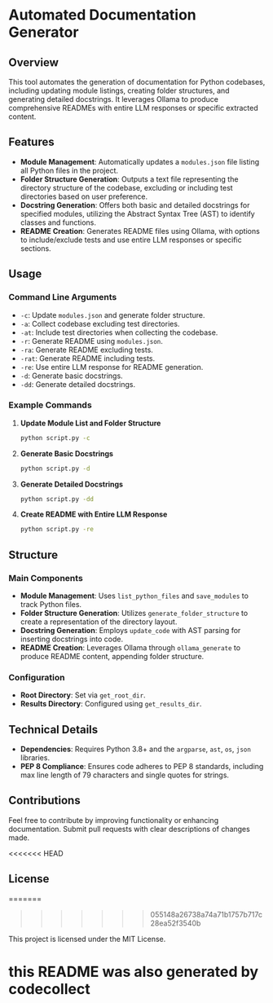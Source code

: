 # Automated Documentation Generator

## Overview

This tool automates the generation of documentation for Python codebases, including updating module listings, creating folder structures, and generating detailed docstrings. It leverages Ollama to produce comprehensive READMEs with entire LLM responses or specific extracted content.

## Features

- **Module Management**: Automatically updates a `modules.json` file listing all Python files in the project.
- **Folder Structure Generation**: Outputs a text file representing the directory structure of the codebase, excluding or including test directories based on user preference.
- **Docstring Generation**: Offers both basic and detailed docstrings for specified modules, utilizing the Abstract Syntax Tree (AST) to identify classes and functions.
- **README Creation**: Generates README files using Ollama, with options to include/exclude tests and use entire LLM responses or specific sections.

## Usage

### Command Line Arguments

- `-c`: Update `modules.json` and generate folder structure.
- `-a`: Collect codebase excluding test directories.
- `-at`: Include test directories when collecting the codebase.
- `-r`: Generate README using `modules.json`.
- `-ra`: Generate README excluding tests.
- `-rat`: Generate README including tests.
- `-re`: Use entire LLM response for README generation.
- `-d`: Generate basic docstrings.
- `-dd`: Generate detailed docstrings.

### Example Commands

1. **Update Module List and Folder Structure**

   ```bash
   python script.py -c
   ```

2. **Generate Basic Docstrings**

   ```bash
   python script.py -d
   ```

3. **Generate Detailed Docstrings**

   ```bash
   python script.py -dd
   ```

4. **Create README with Entire LLM Response**

   ```bash
   python script.py -re
   ```

## Structure

### Main Components

- **Module Management**: Uses `list_python_files` and `save_modules` to track Python files.
- **Folder Structure Generation**: Utilizes `generate_folder_structure` to create a representation of the directory layout.
- **Docstring Generation**: Employs `update_code` with AST parsing for inserting docstrings into code.
- **README Creation**: Leverages Ollama through `ollama_generate` to produce README content, appending folder structure.

### Configuration

- **Root Directory**: Set via `get_root_dir`.
- **Results Directory**: Configured using `get_results_dir`.

## Technical Details

- **Dependencies**: Requires Python 3.8+ and the `argparse`, `ast`, `os`, `json` libraries.
- **PEP 8 Compliance**: Ensures code adheres to PEP 8 standards, including max line length of 79 characters and single quotes for strings.

## Contributions

Feel free to contribute by improving functionality or enhancing documentation. Submit pull requests with clear descriptions of changes made.

<<<<<<< HEAD
## License
=======
>>>>>>> 055148a26738a74a71b1757b717c28ea52f3540b

This project is licensed under the MIT License.

# this README was also generated by codecollect

